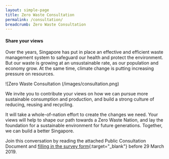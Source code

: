 ```yaml
---
layout: simple-page
title: Zero Waste Consultation
permalink: /consultation/
breadcrumb: Zero Waste Consultation
---
```


#### Share your views 

Over the years, Singapore has put in place an effective and efficient waste management system to safeguard our health and protect the environment. But our waste is growing at an unsustainable rate, as our population and economy grow. At the same time, climate change is putting increasing pressure on resources. 

![Zero Waste Consultation (/images/consultation.png)

We invite you to contribute your views on how we can pursue more sustainable consumption and production, and build a strong culture of reducing, reusing and recycling. 

It will take a whole-of-nation effort to create the changes we need. Your views will help to shape our path towards a Zero Waste Nation, and lay the foundation for a sustainable environment for future generations. Together, we can build a better Singapore. 

Join this conversation by reading the attached Public Consultation Document and [filling in the survey form](mewr.sg/zerowasteconsultation){:target="_blank"} before 29 March 2019.

<Please attach PDF of Public Consultation Document>
